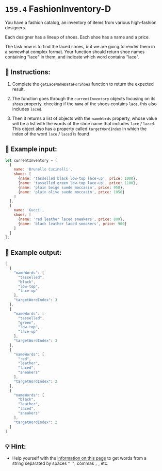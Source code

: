 # `159.4` FashionInventory-D

You have a fashion catalog, an inventory of items from various high-fashion designers.

Each designer has a lineup of shoes. Each shoe has a name and a price.

The task now is to find the laced shoes, but we are going to render them in a somewhat complex format. Your function should return shoe names containing "lace" in them, and indicate which word contains "lace".

## 📝 Instructions:

1. Complete the `getLaceNameDataForShoes` function to return the expected result.

2. The function goes through the `currentInventory` objects focusing on its `shoes` property, checking if the `name` of the shoes contains `lace`, this also includes `laced`.

3. Then it returns a list of objects with the `nameWords` property, whose value will be a list with the words of the shoe name that includes `lace` / `laced`. This object also has a property called `targetWordIndex` in which the index of the word `lace` / `laced` is found.

## 📎 Example input:

```js
let currentInventory = [
  {
    name: 'Brunello Cucinelli',
    shoes: [
      {name: 'tasselled black low-top lace-up', price: 1000},
      {name: 'tasselled green low-top lace-up', price: 1100},
      {name: 'plain beige suede moccasin', price: 950},
      {name: 'plain olive suede moccasin', price: 1050}
    ]
  },
  {
    name: 'Gucci',
    shoes: [
      {name: 'red leather laced sneakers', price: 800},
      {name: 'black leather laced sneakers', price: 900}
    ]
  }
];
```

## 📎 Example output:

```js
[
  {
    "nameWords": [
      "tasselled",
      "black",
      "low-top",
      "lace-up"
    ],
    "targetWordIndex": 3
  },
  {
    "nameWords": [
      "tasselled",
      "green",
      "low-top",
      "lace-up"
    ],
    "targetWordIndex": 3
  },
  {
    "nameWords": [
      "red",
      "leather",
      "laced",
      "sneakers"
    ],
    "targetWordIndex": 2
  },
  {
    "nameWords": [
      "black",
      "leather",
      "laced",
      "sneakers"
    ],
    "targetWordIndex": 2
  }
]
```

## 💡 Hint:

+ Help yourself with the [information on this page](https://developer.mozilla.org/es/docs/Web/JavaScript/Reference/Global_Objects/String/split) to get words from a string separated by spaces `" "`, commas `,` , etc.
